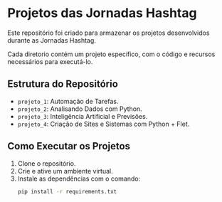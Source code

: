 # Projetos das Jornadas Hashtag

Este repositório foi criado para armazenar os projetos desenvolvidos durante as Jornadas Hashtag.

Cada diretorio contém um projeto específico, com o código e recursos necessários para executá-lo.

## Estrutura do Repositório

- `projeto_1`: Automação de Tarefas.
- `projeto_2`: Analisando Dados com Python.
- `projeto_3`: Inteligência Artificial e Previsões.
- `projeto_4`: Criação de Sites e Sistemas com Python + Flet.

## Como Executar os Projetos

1. Clone o repositório.
2. Crie e ative um ambiente virtual.
3. Instale as dependências com o comando:
   ```bash
   pip install -r requirements.txt

